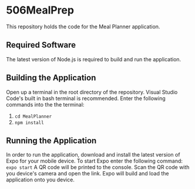 # 506MealPrep
This repository holds the code for the Meal Planner application.

## Required Software
The latest version of Node.js is required to build and run the application.

## Building the Application
Open up a terminal in the root directory of the repository. Visual Studio Code's built in bash terminal is recommended. Enter the following commands into the the terminal:

1. `cd MealPlanner`
2. `npm install`

## Running the Application
In order to run the application, download and install the latest version of Expo for your mobile device. To start Expo enter the following command:
`expo start`
A QR code will be printed to the console. Scan the QR code with you device's camera and open the link. Expo will build and load the application onto you device.
